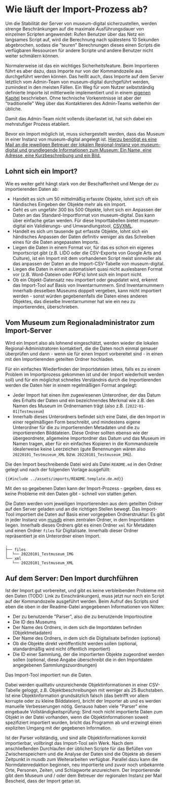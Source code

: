 # Wie läuft der Import-Prozess ab?

Um die Stabilität der Server von museum-digital sicherzustellen, werden strenge Beschränkungen auf die maximale Ausführungsdauer von einzelnen Scripten angewendet: Rufen Benutzer über das Netz ein langsames Script auf, wird die Berechnung nach spätestens 10 Sekunden abgebrochen, sodass die "teuren" Berechnungen dieses einen Scripts die verfügbaren Ressourcen für andere Scripte und andere Benutzer nicht weiter schmälern können.

Normalerweise ist das ein wichtiges Sicherheitsfeature. Beim Importieren führt es aber dazu, dass Importe nur von der Kommandozeile aus durchgeführt werden können. Das heißt auch, dass Importe auf dem Server letztlich vom Admin-Team von museum-digital durchgeführt werden, zumindest in den meisten Fällen. Ein Weg für vom Nutzer selbstständig definierte Importe ist mittlerweile implementiert und in einem [eigenen Kapitel](./importe-selbst-durchfuehren.md) beschrieben. Ohne technische Vorkenntnisse ist aber der "traditionelle" Weg über das Kontaktieren des Admin-Teams weiterhin der übliche.

Damit das Admin-Team nicht vollends überlastet ist, hat sich dabei ein mehrstufiger Prozess etabliert.

Bevor ein Import möglich ist, muss sichergestellt werden, dass das Museum in einer Instanz von museum-digital angelegt ist. [Hierzu benötigt es eine Mail an die jeweiligen Betreuer der lokalen Regional-Instanz von museum-digital und grundlegende Informationen zum Museum: Ein Name, eine Adresse, eine Kurzbeschreibung und ein Bild.](../musdb/Benutzerkonto/Zugang-erhalten.md)

## Lohnt sich ein Import?

Wie es weiter geht hängt stark von der Beschaffenheit und Menge der zu importierenden Daten ab:

- Handelt es sich um 50 mittelmäßig erfasste Objekte, lohnt sich oft ein händisches Eingeben der Objekte mehr als ein Import.
- Geht es um ungefähr 300 bis 500 Objekte, lohnt sich ein Anpassen der Daten an das Standard-Importformat von museum-digital. Das kann über einfache getan werden. Für diese Importtabellen bietet museum-digital ein Validierungs- und Umwandlungstool, [CSVXML](./CSVXML.md).
- Handelt es sich um tausende gut erfasste Objekte, lohnt sich ein händisches Anpassen der Daten definitiv weniger als das Schreiben eines für die Daten angepassten Imports.
- Liegen die Daten in einem Format vor, für das es schon ein eigenes Importscript gibt (z.B. LIDO oder die CSV-Exporte von Google Arts and Culture), ist ein Import mit dem vorhandenen Script meist sinnvoller als das anpassen der Daten an die Import-CSV-Tabelle von museum-digital.
- Liegen die Daten in einem automatisiert quasi nicht auslesbaren Format vor (z.B. Word-Dateien oder PDFs) lohnt sich ein Import nicht.
- Ob ein Objekt-Datensatz neu importiert oder geupdatet wird, erkennt das Import-Tool auf Basis von Inventarnummern. Sind Inventarnummern innerhalb desselben Museums doppelt vergeben, kann nicht importiert werden - sonst würden gegebenenfalls die Daten eines anderen Objektes, das dieselbe Inventarnummer hat wie ein neu zu importierendes, überschrieben.

## Vom Museum zum Regionaladministrator zum Import-Server

Wird ein Import also als lohnend eingeschätzt, werden wieder die lokalen Regional-Administratoren kontaktiert, die die Daten noch einmal genauer überprüfen und dann - wenn sie für einen Import vorbereitet sind - in einen mit den Importierenden geteilten Ordner hochladen.

Für ein einfaches Wiederfinden der Importdateien (etwa, falls es zu einem Problem im Importprozess gekommen ist und der Import wiederholt werden soll) und für ein möglichst schnelles Verständnis durch die Importierenden werden die Daten hier in einem regelmäßigen Format angelegt:

- Jeder Import hat einen ihm zugewiesenen Unterordner, der das Datum des Erhalts der Daten und ein bezeichnendes Merkmal wie z.B. den Namen des Museum im Ordnernamen trägt (also z.B. `[2022-01-01]Testmuseum`)
- Innerhalb dieses Unterordners befindet sich eine Datei, die den Import in einer regelmäßigen Form beschreibt, und mindestens eigene Unterordner für die zu importierenden Metadaten und die zu importierenden Bilddateien. Diese Ordner sollten ebenso wie der übergeordnete, allgemeine Importordner das Datum und das Museum im Namen tragen, aber für ein einfaches Kopieren in die Kommandozeile idealerweise keine Leerzeichen (gute Benennungen wären also `20220101_Testmuseum_XML` bzw. `20220101_Testmuseum_IMG`).

Die den Import beschreibende Datei wird als Datei `README.md` in den Ordner gelegt und nach der folgenden Vorlage ausgefüllt:

```
{{#include ../assets/imports/README.template.de.md}}
```

Mit den so gegebenen Daten kann der Import-Prozess - gegeben, dass es keine Probleme mit den Daten gibt - schnell von statten gehen.

Die Daten werden vom jeweiligen Importierenden aus dem geteilten Ordner auf den Server geladen und an die richtigen Stellen bewegt. Das Import-Tool importiert die Daten auf Basis einer vorgegeben Ordnerstruktur: Es gibt in jeder Instanz von [musdb](../musdb) einen zentralen Ordner, in dem Importdaten liegen. Innerhalb dieses Ordners gibt es einen Ordner `xml` für Metadaten und einen Ordner `files` für Digitalisate. Innerhalb dieser Ordner repräsentiert je ein Unterordner einen Import.

```
.
├── files
│  └── 20220101_Testmuseum_IMG
└── xml
   └── 20220101_Testmuseum_XML
```

## Auf dem Server: Den Import durchführen

Ist der Import gut vorbereitet, und gibt es keine verbleibenden Probleme mit den Daten (TODO: Link zu Einschränkungen), muss jetzt nur noch ein Script auf der Kommandozeile ausgeführt werden. Beim Aufruf des Scripts sind eben die oben in der Readme-Datei angegebenen Informationen von Nöten:

- Der zu benutzende "Parser", also die zu benutzende Importroutine
- Die ID des Museums
- Der Name des Ordners, in dem sich die Importdaten befinden (Objektmetadaten)
- Der Name des Ordners, in dem sich die Digitalisate befinden (optional)
- Ob die Objekte direkt veröffentlicht werden sollen (optional, standardmäßig wird nicht öffentlich importiert)
- Die ID einer Sammlung, der die importierten Objekte zugeordnet werden sollen (optional, diese Angabe überschreibt die in den Importdaten angegebenen Sammlungszuordnungen)

Das Import-Tool importiert nun die Daten.

Dabei werden qualitativ unzureichende Objektinformationen in einer CSV-Tabelle geloggt, z.B. Objektbeschreibungen mit weniger als 25 Buchstaben. Ist eine Objektinformation grundsätzlich falsch (das betrifft vor allem korrupte oder zu kleine Bilddateien), bricht der Importer ab und es werden manuelle Verbesserungen nötig. Genauso haben viele "Parser" eine eingebaute Vollständigkeitsprüfung: Sind noch nicht importierte Daten zum Objekt in der Datei vorhanden, wenn die Objektinformationen soweit spezifiziert importiert wurden, bricht das Programm ab und erzwingt einen expliziten Umgang mit der gegebenen Information.

Ist der Parser vollständig, und sind alle Objektinformationen korrekt importierbar, vollbringt das Import-Tool sein Werk. Nach dem anschließenden Durchlaufen der  üblichen Scripte für das Befüllen von Zwischenspeichern und die Analyse der Daten sind die Objekte ab diesem Zeitpunkt in musdb zum Weiterarbeiten verfügbar. Parallel dazu kann die Normdatenredaktion beginnen, neu importierte und zuvor noch unbekannte Orte, Personen, Zeiten, und Schlagworte anzureichern. Der Importierende gibt dem Museum und / oder dem Betreuer der regionalen Instanz per Mail Bescheid, dass der Import getan ist.
